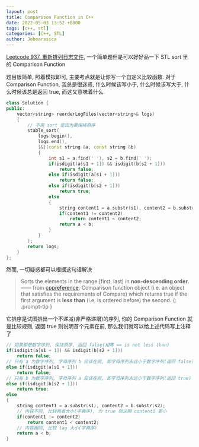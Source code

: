 ```yaml
---
layout: post
title: Comparison Function in C++
date: 2022-05-03 13:52 +0800
tags: [c++, stl]
categories: [C++, STL]
author: Jebearssica
---
```


[Leetcode 937. 重新排列日志文件](https://leetcode-cn.com/problems/reorder-data-in-log-files/), 一个简单题但是可以好好品一下 STL sort 里的 Comparison Function

题目很简单, 照着模拟即可, 主要考点就是让你写一个自定义比较函数. 对于 Comparison Function, 我总是很迷惑, 什么时候该写小于, 什么时候该写大于, 什么时候该总是返回 true, 而这又意味着什么.

```c++
class Solution {
public:
    vector<string> reorderLogFiles(vector<string>& logs)
    {
        // 不用 sort 是因为要保持原序
        stable_sort(
            logs.begin(),
            logs.end(),
            [&](const string &a, const string &b)
            {
                int s1 = a.find(' '), s2 = b.find(' ');
                if(isdigit(a[s1 + 1]) && isdigit(b[s2 + 1]))
                    return false;
                else if(isdigit(a[s1 + 1]))
                    return false;
                else if(isdigit(b[s2 + 1]))
                    return true;
                else
                {
                    string content1 = a.substr(s1), content2 = b.substr(s2);
                    if(content1 != content2)
                        return content1 < content2;
                    return a < b;
                }
            }
        );
        return logs;
    }
};
```

然而, 一切疑惑都可以根据这句话解决

> Sorts the elements in the range [first, last) in **non-descending order**. —— from [cppreference](https://en.cppreference.com/w/cpp/algorithm/sort); Comparison function object (i.e. an object that satisfies the requirements of Compare) which returns ​true if the first argument is **less than** (i.e. is ordered before) the second.
{: .prompt-tip }

它排序是试图排出一个不递减(非严格递增)的序列, 你的 Comparison Function 就是比较规则, 返回 true 则说明首个元素在前, 那么我们就可以给上述代码写上注释了

```c++
// 如果都是数字序列, 保持原序, 返回 false(相等 == is not less than)
if(isdigit(a[s1 + 1]) && isdigit(b[s2 + 1]))
    return false;
// 只有 a 为数字序列, 字母序列 b 应该在前, 即字母序列永远小于数字序列(返回 false)
else if(isdigit(a[s1 + 1]))
    return false;
// 只有 b 为数字序列, 字母序列 a 应该在前, 即字母序列永远小于数字序列(返回 true)
else if(isdigit(b[s2 + 1]))
    return true;
else
{
    string content1 = a.substr(s1), content2 = b.substr(s2);
    // 内容不同, 比较两者大小(字典序), 为 true 则说明 content1 更小
    if(content1 != content2)
        return content1 < content2;
    // 内容相同, 比较 tag 大小(字典序)
    return a < b;
}
```
